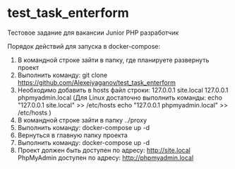 # test_task_enterform

Тестовое задание для вакансии Junior PHP разработчик

Порядок действий для запуска в docker-compose:

1. В командной строке зайти в папку, где планируете развернуть проект
2. Выполнить команду: git clone https://github.com/Alexeiyaganov/test_task_enterform
3. Необходимо добавить в hosts файл строки:
   127.0.0.1 site.local
   127.0.0.1 phpmyadmin.local
   (Для Linux достаточно выполнить команды:
   echo "127.0.0.1 site.local" >> /etc/hosts 
   echo "127.0.0.1 phpmyadmin.local" >> /etc/hosts )
4. В командной строке зайти в папку ../proxy
5. Выполнить команду: docker-compose up -d
6. Вернуться в главную папку проекта
7. Выполнить команду: docker-compose up -d
8. Проект должен быть доступен по адресу: http://site.local
   PhpMyAdmin доступен по адресу: http://phpmyadmin.local
